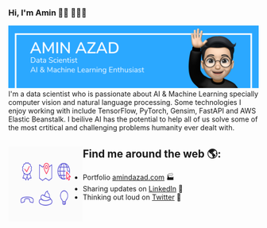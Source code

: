### Hi, I'm Amin 👋🏼 👨🏻‍💻

<img src="https://raw.githubusercontent.com/amindazad/amindazad/master/gh-header.png" alt="banner that says Amin Azad - Data Scientist, AI & Machine Learning Enthusiast alongside a emoji of Amin">
I'm a data scientist who is passionate about AI & Machine Learning specially computer vision and natural language processing. Some technologies I enjoy working with include TensorFlow, PyTorch, Gensim, FastAPI and AWS Elastic Beanstalk. I beilive AI has the potential to help all of us solve some of the most crtitical  and challenging problems humanity ever dealt with. 


## Find me around the web 🌎: <a href="https://github.com/sponsors/M0nica"><img align="left" width="150" height="150" src="https://raw.githubusercontent.com/amindazad/amindazad/master/contact.gif"></a>
- Portfolio <a href="https://www.amindazad.com">amindazad.com</a> 🏭
- Sharing updates on <a href="https://www.linkedin.com/in/amindazad//">LinkedIn</a> 💼
- Thinking out loud on <a href="https://twitter.com/amindazad"> Twitter</a> 🤔

